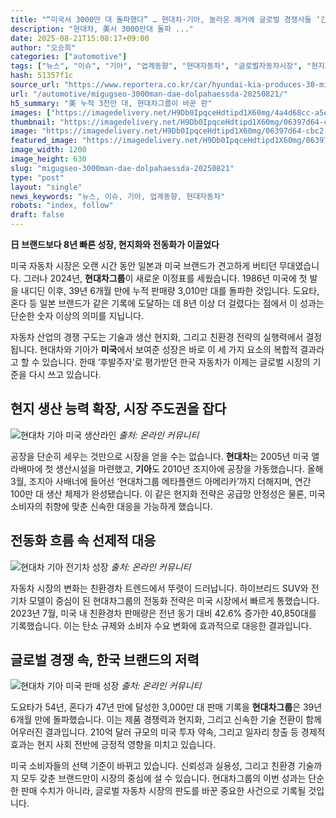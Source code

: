 ```yaml
---
title: "“미국서 3000만 대 돌파했다” … 현대차·기아, 놀라운 쾌거에 글로벌 경쟁사들 ‘긴장’"
description: "현대차, 美서 3000만대 돌파 ..."
date: 2025-08-21T15:08:17+09:00
author: "오승희"
categories: ["automotive"]
tags: ["뉴스", "이슈", "기아", "업계동향", "현대자동차", "글로벌자동차시장", "현지화전략"]
hash: 51357f1c
source_url: "https://www.reportera.co.kr/car/hyundai-kia-produces-30-million-units-in-us/"
url: "/automotive/migugseo-3000man-dae-dolpahaessda-20250821/"
h5_summary: "美 누적 3천만 대, 현대차그룹이 바꾼 판"
images: ["https://imagedelivery.net/H9Db0IpqceHdtipd1X60mg/4a4d68cc-a5e7-4027-3f7c-05247a928400/public", "https://imagedelivery.net/H9Db0IpqceHdtipd1X60mg/06397d64-cbc2-4d45-70ae-64892b344300/public", "https://imagedelivery.net/H9Db0IpqceHdtipd1X60mg/c3d61017-1b9b-46c3-db96-2b6f93b04200/public", "https://imagedelivery.net/H9Db0IpqceHdtipd1X60mg/dcc747d3-0562-42e0-42c7-43d94d892700/public"]
thumbnail: "https://imagedelivery.net/H9Db0IpqceHdtipd1X60mg/06397d64-cbc2-4d45-70ae-64892b344300/public"
image: "https://imagedelivery.net/H9Db0IpqceHdtipd1X60mg/06397d64-cbc2-4d45-70ae-64892b344300/public"
featured_image: "https://imagedelivery.net/H9Db0IpqceHdtipd1X60mg/06397d64-cbc2-4d45-70ae-64892b344300/public"
image_width: 1200
image_height: 630
slug: "migugseo-3000man-dae-dolpahaessda-20250821"
type: "post"
layout: "single"
news_keywords: "뉴스, 이슈, 기아, 업계동향, 현대자동차"
robots: "index, follow"
draft: false
---
```


**日 브랜드보다 8년 빠른 성장, 현지화와 전동화가 이끌었다**

미국 자동차 시장은 오랜 시간 동안 일본과 미국 브랜드가 견고하게 버티던 무대였습니다. 그러나 2024년, **현대차그룹**이 새로운 이정표를 세웠습니다. 1986년 미국에 첫 발을 내디딘 이후, 39년 6개월 만에 누적 판매량 3,010만 대를 돌파한 것입니다. 도요타, 혼다 등 일본 브랜드가 같은 기록에 도달하는 데 8년 이상 더 걸렸다는 점에서 이 성과는 단순한 숫자 이상의 의미를 지닙니다.

자동차 산업의 경쟁 구도는 기술과 생산 현지화, 그리고 친환경 전략의 실행력에서 결정됩니다. 현대차와 기아가 **미국**에서 보여준 성장은 바로 이 세 가지 요소의 복합적 결과라고 할 수 있습니다. 한때 ‘후발주자’로 평가받던 한국 자동차가 이제는 글로벌 시장의 기준을 다시 쓰고 있습니다.

## 현지 생산 능력 확장, 시장 주도권을 잡다

![현대차 기아 미국 생산라인](https://imagedelivery.net/H9Db0IpqceHdtipd1X60mg/dcc747d3-0562-42e0-42c7-43d94d892700/public)
*출처: 온라인 커뮤니티*


공장을 단순히 세우는 것만으로 시장을 얻을 수는 없습니다. **현대차**는 2005년 미국 앨라배마에 첫 생산시설을 마련했고, **기아**도 2010년 조지아에 공장을 가동했습니다. 올해 3월, 조지아 사배너에 들어선 ‘현대차그룹 메타플랜드 아메리카’까지 더해지며, 연간 100만 대 생산 체제가 완성됐습니다. 이 같은 현지화 전략은 공급망 안정성은 물론, 미국 소비자의 취향에 맞춘 신속한 대응을 가능하게 했습니다.

## 전동화 흐름 속 선제적 대응

![현대차 기아 전기차 성장](https://imagedelivery.net/H9Db0IpqceHdtipd1X60mg/4a4d68cc-a5e7-4027-3f7c-05247a928400/public)
*출처: 온라인 커뮤니티*


자동차 시장의 변화는 친환경차 트렌드에서 뚜렷이 드러납니다. 하이브리드 SUV와 전기차 모델이 중심이 된 현대차그룹의 전동화 전략은 미국 시장에서 빠르게 통했습니다. 2023년 7월, 미국 내 친환경차 판매량은 전년 동기 대비 42.6% 증가한 40,850대를 기록했습니다. 이는 탄소 규제와 소비자 수요 변화에 효과적으로 대응한 결과입니다.

## 글로벌 경쟁 속, 한국 브랜드의 저력

![현대차 기아 미국 판매 성장](https://imagedelivery.net/H9Db0IpqceHdtipd1X60mg/c3d61017-1b9b-46c3-db96-2b6f93b04200/public)
*출처: 온라인 커뮤니티*


도요타가 54년, 혼다가 47년 만에 달성한 3,000만 대 판매 기록을 **현대차그룹**은 39년 6개월 만에 돌파했습니다. 이는 제품 경쟁력과 현지화, 그리고 신속한 기술 전환이 함께 어우러진 결과입니다. 210억 달러 규모의 미국 투자 약속, 그리고 일자리 창출 등 경제적 효과는 현지 사회 전반에 긍정적 영향을 미치고 있습니다.

미국 소비자들의 선택 기준이 바뀌고 있습니다. 신뢰성과 실용성, 그리고 친환경 기술까지 모두 갖춘 브랜드만이 시장의 중심에 설 수 있습니다. 현대차그룹의 이번 성과는 단순한 판매 수치가 아니라, 글로벌 자동차 시장의 판도를 바꾼 중요한 사건으로 기록될 것입니다.
